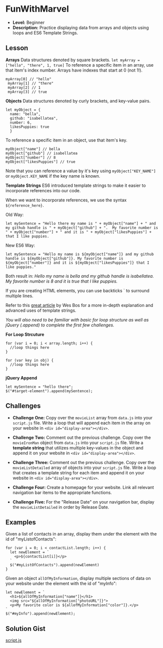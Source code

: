 
# FunWithMarvel
* **Level:** Beginner
* **Description:** Practice displaying data from arrays and objects using loops and ES6 Template Strings.

## Lesson
**Arrays**
Data structures denoted by square brackets.
`let myArray = ["hello", "there", 1, true]`
To reference a specific item in an array, use that item's index number. Arrays have indexes that start at 0 (not 1!).
```
myArray[0] // "hello"
 myArray[1] // "there"
 myArray[2] // 1
 myArray[3] // true
```  
**Objects**
Data structures denoted by curly brackets, and key-value pairs.
```
let myObject = {
  name: "bella",
  github: "isabellatea",
  number: 6,
  likesPuppies: true
  }
```

To reference a specific item in an object, use that item's key.
```
myObject["name"] // bella
myObject["github"] // isabellatea
myObject["number"] // 8
myObject["likesPuppies"] // true
```

Note that you can reference a value by it's key using `myObject["KEY_NAME"]` or `myObject.KEY_NAME` if the key name is known.

**Template Strings**
ES6 introduced template strings to make it easier to incorporate references into our code.

When we want to incorporate references, we use the syntax `${reference_here}`.

Old Way:
```
let mySentence = "Hello there my name is " + myObject["name"] + " and my github handle is " + myObject["github"] + ".  My favorite number is " + myObject["number"] + " and it is " + myObject["likesPuppies"] + that I like puppies.
```

New ES6 Way:
```
let mySentence = "Hello my name is ${myObject["name"]} and my github handle is ${myObject["github"]}. My favorite number is ${myObject["number"]} and it is ${myObject["likesPuppies"]} that I like puppies."
```

Both result in:
*Hello my name is bella and my github handle is isabellatea.  My favorite number is 8 and it is true that I like puppies.*

If you are creating HTML elements, you can use backticks \` to surround multiple lines.

Refer to this [great article](https://wesbos.com/template-strings-html/) by Wes Bos for a more in-depth explanation and advanced uses of template strings.

*You will also need to be familiar with basic for loop structure as well as jQuery (.append) to complete the first few challenges.*

**For Loop Strcuture**
```
for (var i = 0; i < array.length; i++) {
  //loop things here
}

for (var key in obj) {
  //loop things here
}
```

**jQuery Append**
```
let mySentence = "hello there";
$("#target-element").append(mySentence);
```


## Challenges
* **Challenge One:** Copy over the `movieList` array from `data.js` into your `script.js` file.  Write a loop that will append each item in the array on your website in `<div id="display-area"></div>`.

* **Challenge Two:** Comment out the previous challenge. Copy over the `movieIronMan` object from `data.js` into your `script.js` file. Write a **template string** that utilizes multiple key-values in the object and append it on your website in `<div id="display-area"></div>`.

* **Challenge Three:** Comment out the previous challenge.  Copy over the `movieListDetailed` array of objects into your `script.js` file. Write a loop that creates a template string for each item and append it on your website in `<div id="display-area"></div>`.

* **Challenge Four:** Create a homepage for your website. Link all relevant navigation bar items to the appropriate functions.

* **Challenge Five:** For the "Release Date" on your navigation bar, display the `movieListDetailed` in order by Release Date.

## Examples
Given a list of contacts in an array, display them under the element with the id of "myListofContacts":
```
for (var i = 0; i < contactList.length; i++) {
  let newElement = `
    <p>${contactList[i]}</p>
  `
  $("#myListOfContacts").append(newElement)
}
```

Given an object `allOfMyInformation`, display multiple sections of data on your website under the element with the id of "myInfo":
```
let newElement = `
  <h1>${allOfMyInformation["name"]}</h1>
  <img src="${allOfMyInformation["photoURL"]}">
  <p>My favorite color is ${allofMyInformation["color"]}.</p>
`
$("#myInfo").append(newElement);

```







## Solution Gist
[script.js](https://gist.github.com/isabellatea/5c110ae25c202a90dc512904d5fd2be3)
